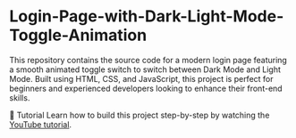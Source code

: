 # Login-Page-with-Dark-Light-Mode-Toggle-Animation

This repository contains the source code for a modern login page featuring a smooth animated toggle switch to switch between Dark Mode and Light Mode. Built using HTML, CSS, and JavaScript, this project is perfect for beginners and experienced developers looking to enhance their front-end skills.

🎥 Tutorial
Learn how to build this project step-by-step by watching the [YouTube tutorial](https://www.youtube.com/@BeginnerLikePro).
